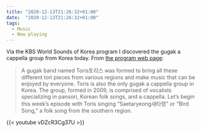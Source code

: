 ```yaml
---
title: "2020-12-13T21:26:32+01:00"
date:  "2020-12-13T21:26:32+01:00"
tags:
  - Music
  - Now playing
---
```


Via the KBS World Sounds of Korea program I discovered the gugak a cappella group from Korea today. From [the program web page](https://web.archive.org/web/20201213202730/http://world.kbs.co.kr/service/contents_view.htm?lang=e&menu_cate=culture&id=&board_seq=395369):

> A gugak band named Toris토리스 was formed to bring all these different tori pieces from various regions and make music that can be enjoyed by everyone. Toris is also the only gugak a cappella group in Korea. The group, formed in 2009, is comprised of vocalists specializing in pansori, Korean folk songs, and a cappella. Let’s begin this week’s episode with Toris singing “Saetaryeong새타령” or “Bird Song,” a folk song from the southern region.  

{{< youtube vDZcR3Cg37U >}}